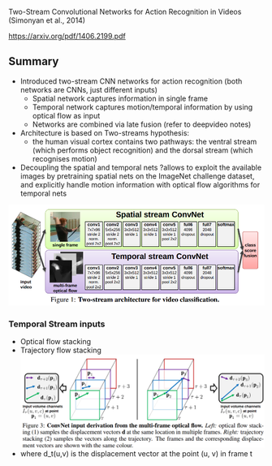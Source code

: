 Two-Stream Convolutional Networks for Action Recognition in Videos (Simonyan et al., 2014)

https://arxiv.org/pdf/1406.2199.pdf

## Summary
- Introduced two-stream CNN networks for action recognition (both networks are CNNs, just different inputs)
	- Spatial network captures information in single frame
	- Temporal network captures motion/temporal information by using optical flow as input
	- Networks are combined via late fusion (refer to deepvideo notes)
- Architecture is based on Two-streams hypothesis: 
	- the human visual cortex contains two pathways: the ventral stream (which performs object recognition) and the dorsal stream (which recognises motion)
- Decoupling the spatial and temporal nets ?allows to exploit the available images by pretraining spatial nets on the ImageNet challenge dataset, and explicitly handle motion information with optical flow algorithms for temporal nets

![](../../../images/Pasted%20image%202180445.png)


### Temporal Stream inputs
- Optical flow stacking
- Trajectory flow stacking
![](../../../images/Pasted%20image%202185927.png)
- where d_t(u,v) is the displacement vector at the point (u, v) in frame t